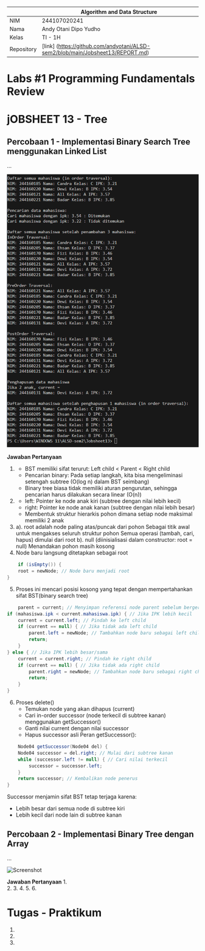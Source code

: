 |  | Algorithm and Data Structure |
|--|--|
| NIM |  244107020241|
| Nama |  Andy Otani Dipo Yudho |
| Kelas | TI - 1H |
| Repository | [link] (https://github.com/andyotani/ALSD-sem2/blob/main/Jobsheet13/REPORT.md) |

# Labs #1 Programming Fundamentals Review
# jOBSHEET 13 - Tree


## Percobaan 1 - Implementasi Binary Search Tree menggunakan Linked List
...

![Screenshot](img/img1.png)

**Jawaban Pertanyaan**
1. - BST memiliki sifat terurut: Left child < Parent < Right child
   - Pencarian binary: Pada setiap langkah, kita bisa mengeliminasi setengah subtree (O(log n) dalam BST seimbang)
   - Binary tree biasa tidak memiliki aturan pengurutan, sehingga pencarian harus dilakukan secara linear (O(n))
2. - left: Pointer ke node anak kiri (subtree dengan nilai lebih kecil)
   - right: Pointer ke node anak kanan (subtree dengan nilai lebih besar)
   - Membentuk struktur hierarkis pohon dimana setiap node maksimal memiliki 2 anak
3. a).  root adalah node paling atas/puncak dari pohon
        Sebagai titik awal untuk mengakses seluruh struktur pohon
        Semua operasi (tambah, cari, hapus) dimulai dari root
   b).  null (diinisialisasi dalam constructor: root = null)
        Menandakan pohon masih kosong
4. Node baru langsung ditetapkan sebagai root
``` java
    if (isEmpty()) {
    root = newNode; // Node baru menjadi root
}
```

5. Proses ini mencari posisi kosong yang tepat dengan mempertahankan sifat BST(binary search tree)
``` java
    parent = current; // Menyimpan referensi node parent sebelum bergerak
if (mahasiswa.ipk < current.mahasiswa.ipk) { // Jika IPK lebih kecil
    current = current.left; // Pindah ke left child
    if (current == null) { // Jika tidak ada left child
        parent.left = newNode; // Tambahkan node baru sebagai left child
        return;
    }
} else { // Jika IPK lebih besar/sama
    current = current.right; // Pindah ke right child
    if (current == null) { // Jika tidak ada right child
        parent.right = newNode; // Tambahkan node baru sebagai right child
        return;
    }
}
``` 
6. Proses delete()
    - Temukan node yang akan dihapus (current)
    - Cari in-order successor (node terkecil di subtree kanan) menggunakan getSuccessor()
    - Ganti nilai current dengan nilai successor
    - Hapus successor asli
Peran getSuccessor():
``` java
    Node04 getSuccessor(Node04 del) {
    Node04 successor = del.right; // Mulai dari subtree kanan
    while (successor.left != null) { // Cari nilai terkecil
        successor = successor.left;
    }
    return successor; // Kembalikan node penerus
}
``` 
Successor menjamin sifat BST tetap terjaga karena:
 - Lebih besar dari semua node di subtree kiri
 - Lebih kecil dari node lain di subtree kanan

## Percobaan 2 - Implementasi Binary Tree dengan Array
...

![Screenshot](img2.png)

**Jawaban Pertanyaan**
1.  
2. 
3. 
4. 
5. 
6. 

# Tugas - Praktikum

1. 
2. 
3. 
